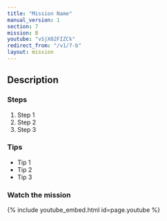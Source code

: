 ```yaml
---
title: "Mission Name"
manual_version: 1
section: 7
mission: B
youtube: "vSjX02FIZCk"
redirect_from: "/v1/7-b"
layout: mission
---
```




## Description

### Steps

1. Step 1
2. Step 2
3. Step 3

### Tips

* Tip 1
* Tip 2
* Tip 3

### Watch the mission

{% include youtube_embed.html id=page.youtube %}

